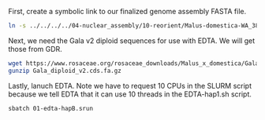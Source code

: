 
First, create a symbolic link to our finalized genome assembly FASTA file.  

```bash
ln -s ../../../../04-nuclear_assembly/10-reorient/Malus-domestica-WA_38_hapB-genome-v1.0.a1.fa
```

Next, we need the Gala v2 diploid sequences for use with EDTA. We will get those from GDR.
```bash
wget https://www.rosaceae.org/rosaceae_downloads/Malus_x_domestica/Gala_diploid_v1/genes/Gala_diploid_v2.cds.fa.gz
gunzip Gala_diploid_v2.cds.fa.gz
```

Lastly, lanuch EDTA. Note we have to request 10 CPUs in the 
SLURM script because we tell EDTA that it can use 10 threads in the EDTA-hap1.sh script.
```bash
sbatch 01-edta-hapB.srun
```

